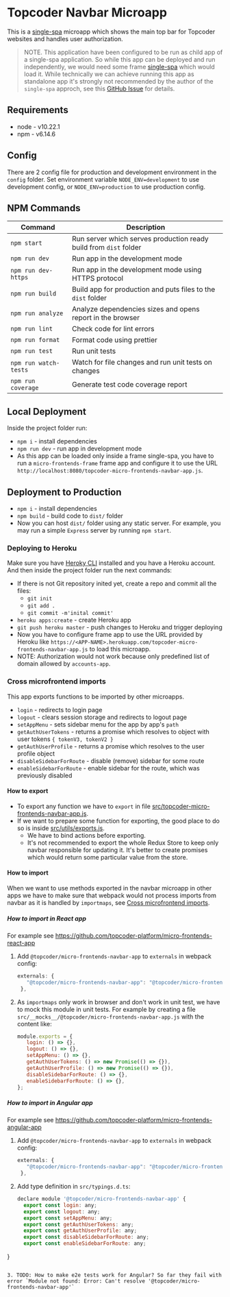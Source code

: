 # Topcoder Navbar Microapp

This is a [single-spa](https://single-spa.js.org/) microapp which shows the main top bar for Topcoder websites and handles user authorization.

> NOTE. This application have been configured to be run as child app of a single-spa application. So while this app can be deployed and run independently, we would need some frame [single-spa](https://single-spa.js.org/) which would load it. While technically we can achieve running this app as standalone app it's strongly not recommended by the author of the `single-spa` approch, see this [GitHub Issue](https://github.com/single-spa/single-spa/issues/640) for details.

## Requirements

- node - v10.22.1
- npm - v6.14.6

## Config

There are 2 config file for production and development environment in the `config` folder.
Set environment variable `NODE_ENV=development` to use development config, or `NODE_ENV=production` to use production config.

## NPM Commands

| Command               | Description                                                       |
| --------------------- | ----------------------------------------------------------------- |
| `npm start`           | Run server which serves production ready build from `dist` folder |
| `npm run dev`         | Run app in the development mode                                   |
| `npm run dev-https`   | Run app in the development mode using HTTPS protocol              |
| `npm run build`       | Build app for production and puts files to the `dist` folder      |
| `npm run analyze`     | Analyze dependencies sizes and opens report in the browser        |
| `npm run lint`        | Check code for lint errors                                        |
| `npm run format`      | Format code using prettier                                        |
| `npm run test`        | Run unit tests                                                    |
| `npm run watch-tests` | Watch for file changes and run unit tests on changes              |
| `npm run coverage`    | Generate test code coverage report                                |

## Local Deployment

Inside the project folder run:

- `npm i` - install dependencies
- `npm run dev` - run app in development mode
- As this app can be loaded only inside a frame single-spa, you have to run a `micro-frontends-frame` frame app and configure it to use the URL `http://localhost:8080/topcoder-micro-frontends-navbar-app.js`.

## Deployment to Production

- `npm i` - install dependencies
- `npm build` - build code to `dist/` folder
- Now you can host `dist/` folder using any static server. For example, you may run a simple `Express` server by running `npm start`.

### Deploying to Heroku

Make sure you have [Heroky CLI](https://devcenter.heroku.com/articles/heroku-cli) installed and you have a Heroku account. And then inside the project folder run the next commands:

- If there is not Git repository inited yet, create a repo and commit all the files:
  - `git init`
  - `git add .`
  - `git commit -m'inital commit'`
- `heroku apps:create` - create Heroku app
- `git push heroku master` - push changes to Heroku and trigger deploying
- Now you have to configure frame app to use the URL provided by Heroku like `https://<APP-NAME>.herokuapp.com/topcoder-micro-frontends-navbar-app.js` to load this microapp.
- NOTE: Authorization would not work because only predefined list of domain allowed by `accounts-app`.

### Cross microfrontend imports

This app exports functions to be imported by other microapps.
- `login` - redirects to login page
- `logout` - clears session storage and redirects to logout page
- `setAppMenu` - sets sidebar menu for the app by app's `path`
- `getAuthUserTokens` - returns a promise which resolves to object with user tokens `{ tokenV3, tokenV2 }`
- `getAuthUserProfile` - returns a promise which resolves to the user profile object
- `disableSidebarForRoute` - disable (remove) sidebar for some route
- `enableSidebarForRoute` - enable sidebar for the route, which was previously disabled

#### How to export

- To export any function we have to `export` in file [src/topcoder-micro-frontends-navbar-app.js](src/topcoder-micro-frontends-navbar-app.js).
- If we want to prepare some function for exporting, the good place to do so is inside [src/utils/exports.js](src/utils/exports.js).
  - We have to bind actions before exporting.
  - It's not recommended to export the whole Redux Store to keep only navbar responsible for updating it. It's better to create promises which would return some particular value from the store.

#### How to import

When we want to use methods exported in the navbar microapp in other apps we have to make sure that webpack would not process imports from navbar as it is handled by `importmaps`, see [Cross microfrontend imports](https://single-spa.js.org/docs/recommended-setup/#cross-microfrontend-imports).

##### How to import in React app

For example see https://github.com/topcoder-platform/micro-frontends-react-app

1. Add `@topcoder/micro-frontends-navbar-app` to `externals` in webpack config:
   ```js
   externals: {
      "@topcoder/micro-frontends-navbar-app": "@topcoder/micro-frontends-navbar-app",
    },
   ```

2. As `importmaps` only work in browser and don't work in unit test, we have to mock this module in unit tests. For example by creating a file `src/__mocks__/@topcoder/micro-frontends-navbar-app.js` with the content like:
   ```js
   module.exports = {
      login: () => {},
      logout: () => {},
      setAppMenu: () => {},
      getAuthUserTokens: () => new Promise(() => {}),
      getAuthUserProfile: () => new Promise(() => {}),
      disableSidebarForRoute: () => {},
      enableSidebarForRoute: () => {},
   };
   ```

##### How to import in Angular app

For example see https://github.com/topcoder-platform/micro-frontends-angular-app

1. Add `@topcoder/micro-frontends-navbar-app` to `externals` in webpack config:
   ```js
   externals: {
      "@topcoder/micro-frontends-navbar-app": "@topcoder/micro-frontends-navbar-app",
    },
   ```

2. Add type definition in `src/typings.d.ts`:
   ```js
   declare module '@topcoder/micro-frontends-navbar-app' {
     export const login: any;
     export const logout: any;
     export const setAppMenu: any;
     export const getAuthUserTokens: any;
     export const getAuthUserProfile: any;
     export const disableSidebarForRoute: any;
     export const enableSidebarForRoute: any;
  }
   ```

3. TODO: How to make e2e tests work for Angular? So far they fail with error `Module not found: Error: Can't resolve '@topcoder/micro-frontends-navbar-app'`
